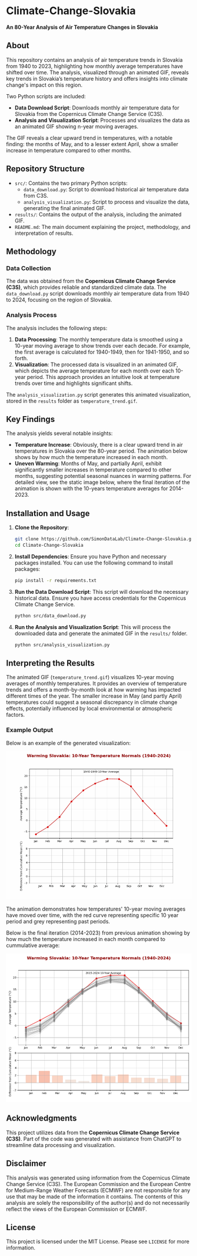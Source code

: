 # Climate-Change-Slovakia

**An 80-Year Analysis of Air Temperature Changes in Slovakia**

## About

This repository contains an analysis of air temperature trends in Slovakia from 1940 to 2023, highlighting how monthly average temperatures have shifted over time. The analysis, visualized through an animated GIF, reveals key trends in Slovakia’s temperature history and offers insights into climate change's impact on this region.

Two Python scripts are included:
- **Data Download Script**: Downloads monthly air temperature data for Slovakia from the Copernicus Climate Change Service (C3S).
- **Analysis and Visualization Script**: Processes and visualizes the data as an animated GIF showing n-year moving averages.

The GIF reveals a clear upward trend in temperatures, with a notable finding: the months of May, and to a lesser extent April, show a smaller increase in temperature compared to other months.

## Repository Structure

- `src/`: Contains the two primary Python scripts:
  - `data_download.py`: Script to download historical air temperature data from C3S.
  - `analysis_visualization.py`: Script to process and visualize the data, generating the final animated GIF.
- `results/`: Contains the output of the analysis, including the animated GIF.
- `README.md`: The main document explaining the project, methodology, and interpretation of results.

## Methodology

### Data Collection

The data was obtained from the **Copernicus Climate Change Service (C3S)**, which provides reliable and standardized climate data. The `data_download.py` script downloads monthly air temperature data from 1940 to 2024, focusing on the region of Slovakia.

### Analysis Process

The analysis includes the following steps:
1. **Data Processing**: The monthly temperature data is smoothed using a 10-year moving average to show trends over each decade. For example, the first average is calculated for 1940-1949, then for 1941-1950, and so forth.
2. **Visualization**: The processed data is visualized in an animated GIF, which depicts the average temperature for each month over each 10-year period. This approach provides an intuitive look at temperature trends over time and highlights significant shifts.

The `analysis_visualization.py` script generates this animated visualization, stored in the `results` folder as `temperature_trend.gif`.

## Key Findings

The analysis yields several notable insights:
- **Temperature Increase**: Obviously, there is a clear upward trend in air temperatures in Slovakia over the 80-year period. The animation below shows by how much the temperature increased in each month.
- **Uneven Warming**: Months of May, and partially April, exhibit significantly smaller increases in temperature compared to other months, suggesting potential seasonal nuances in warming patterns. For detailed view, see the static image below, where the final iteration of the animation is shown with the 10-years temperature averages for 2014-2023. 

## Installation and Usage

1. **Clone the Repository**:
    ```bash
    git clone https://github.com/SimonDataLab/Climate-Change-Slovakia.git
    cd Climate-Change-Slovakia
    ```

2. **Install Dependencies**:
   Ensure you have Python and necessary packages installed. You can use the following command to install packages:
    ```bash
    pip install -r requirements.txt
    ```

3. **Run the Data Download Script**:
   This script will download the necessary historical data. Ensure you have access credentials for the Copernicus Climate Change Service.
    ```bash
    python src/data_download.py
    ```

4. **Run the Analysis and Visualization Script**:
   This will process the downloaded data and generate the animated GIF in the `results/` folder.
    ```bash
    python src/analysis_visualization.py
    ```

## Interpreting the Results

The animated GIF (`temperature_trend.gif`) visualizes 10-year moving averages of monthly temperatures. It provides an overview of temperature trends and offers a month-by-month look at how warming has impacted different times of the year. The smaller increase in May (and partly April) temperatures could suggest a seasonal discrepancy in climate change effects, potentially influenced by local environmental or atmospheric factors.

### Example Output

Below is an example of the generated visualization:

![Temperature Trend Animation](results/temperature_trends_10y.gif)

The animation demonstrates how temperatures' 10-year moving averages have moved over time, with the red curve representing specific 10 year period and grey representing past periods.

Below is the final iteration (2014-2023) from previous animation showing by how much the temperature increased in each month compared to cummulative average:

![10_year](results/10_years.png)


## Acknowledgments

This project utilizes data from the **Copernicus Climate Change Service (C3S)**. Part of the code was generated with assistance from ChatGPT to streamline data processing and visualization.

## Disclaimer

This analysis was generated using information from the Copernicus Climate Change Service (C3S). The European Commission and the European Centre for Medium-Range Weather Forecasts (ECMWF) are not responsible for any use that may be made of the information it contains. The contents of this analysis are solely the responsibility of the author(s) and do not necessarily reflect the views of the European Commission or ECMWF.


## License

This project is licensed under the MIT License. Please see `LICENSE` for more information.
